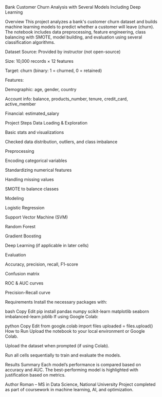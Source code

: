 Bank Customer Churn Analysis with Several Models Including Deep Learning

Overview
This project analyzes a bank's customer churn dataset and builds machine learning models to predict whether a customer will leave (churn). The notebook includes data preprocessing, feature engineering, class balancing with SMOTE, model building, and evaluation using several classification algorithms.

Dataset
Source: Provided by instructor (not open-source)

Size: 10,000 records × 12 features

Target: churn (binary: 1 = churned, 0 = retained)

Features:

Demographic: age, gender, country

Account info: balance, products_number, tenure, credit_card, active_member

Financial: estimated_salary

Project Steps
Data Loading & Exploration

Basic stats and visualizations

Checked data distribution, outliers, and class imbalance

Preprocessing

Encoding categorical variables

Standardizing numerical features

Handling missing values

SMOTE to balance classes

Modeling

Logistic Regression

Support Vector Machine (SVM)

Random Forest

Gradient Boosting

Deep Learning (if applicable in later cells)

Evaluation

Accuracy, precision, recall, F1-score

Confusion matrix

ROC & AUC curves

Precision-Recall curve

Requirements
Install the necessary packages with:

bash
Copy
Edit
pip install pandas numpy scikit-learn matplotlib seaborn imbalanced-learn joblib
If using Google Colab:

python
Copy
Edit
from google.colab import files
uploaded = files.upload()
How to Run
Upload the notebook to your local environment or Google Colab.

Upload the dataset when prompted (if using Colab).

Run all cells sequentially to train and evaluate the models.

Results Summary
Each model’s performance is compared based on accuracy and AUC. The best-performing model is highlighted with justification based on metrics.

Author
Roman – MS in Data Science, National University
Project completed as part of coursework in machine learning, AI, and optimization.